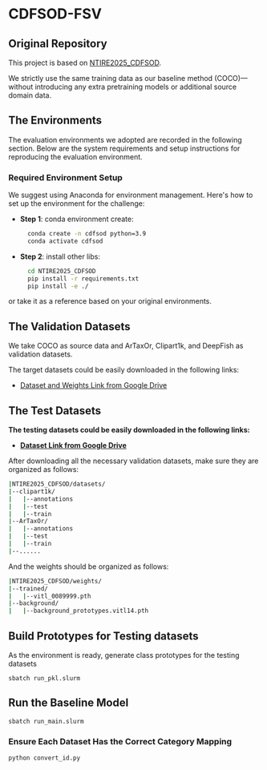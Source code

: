 # CDFSOD-FSV

## Original Repository
This project is based on [NTIRE2025_CDFSOD](https://github.com/lovelyqian/NTIRE2025_CDFSOD).

 We strictly use the same training data as our baseline method (COCO)—without introducing any extra pretraining models or additional source domain data.

## The Environments
The evaluation environments we adopted are recorded in the following section. Below are the system requirements and setup instructions for reproducing the evaluation environment.

### Required Environment Setup
We suggest using Anaconda for environment management. Here's how to set up the environment for the challenge:

- **Step 1**: conda environment create:
  ```bash
    conda create -n cdfsod python=3.9
    conda activate cdfsod
- **Step 2**: install other libs:
  ```bash
    cd NTIRE2025_CDFSOD
    pip install -r requirements.txt
    pip install -e ./
or take it as a reference based on your original environments.

## The Validation Datasets
We take COCO as source data and ArTaxOr, Clipart1k, and DeepFish as validation datasets.

The target datasets could be easily downloaded in the following links: 
- [Dataset and Weights Link from Google Drive](https://drive.google.com/drive/folders/16SDv_V7RDjTKDk8uodL2ubyubYTMdd5q?usp=drive_link)

## The Test Datasets

**The testing datasets could be easily downloaded in the following links:**
- **[Dataset Link from Google Drive](https://drive.google.com/drive/folders/1Pewv7HYacwD5Rrknp5EiAdw8vMbaaFAA?usp=sharing)**

After downloading all the necessary validation datasets, make sure they are organized as follows:

```bash
|NTIRE2025_CDFSOD/datasets/
|--clipart1k/
|   |--annotations
|   |--test
|   |--train
|--ArTaxOr/
|   |--annotations
|   |--test
|   |--train
|--......
```
And the weights should be organized as follows:
```bash
|NTIRE2025_CDFSOD/weights/
|--trained/
|   |--vitl_0089999.pth
|--background/
|   |--background_prototypes.vitl14.pth
```

## Build Prototypes for Testing datasets
As the environment is ready, generate class prototypes for the testing datasets
```
sbatch run_pkl.slurm
```
## Run the Baseline Model
```
sbatch run_main.slurm
```
### Ensure Each Dataset Has the Correct Category Mapping
```
python convert_id.py
```